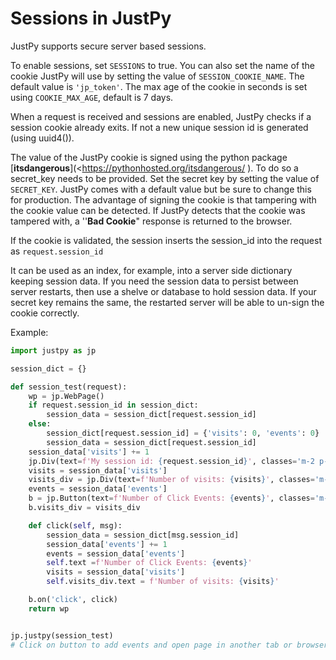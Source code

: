 # Sessions in JustPy

JustPy supports secure server based sessions.

To enable sessions, set `SESSIONS` to true. You can also set the name of the cookie JustPy will use by setting the value of `SESSION_COOKIE_NAME`. The default value is `'jp_token'`.  The max age of the cookie in seconds is set using `COOKIE_MAX_AGE`, default is 7 days.

When a request is received and sessions are enabled, JustPy checks if a session cookie already exits. If not a new unique session id is generated (using uuid4()). 

The value of the JustPy cookie is signed using the python package [**itsdangerous**](<https://pythonhosted.org/itsdangerous/ ). To do so a secret_key needs to be provided. Set the secret key by setting the value of `SECRET_KEY`. JustPy comes with a default value but be sure to change this for production. The advantage of signing the cookie is that tampering with the cookie value can be detected. If JustPy detects that the cookie was tampered with, a ''**Bad Cookie**" response is returned to the browser. 

If the cookie is validated, the session inserts the session_id into the request as `request.session_id` 

It can be used as an index, for example, into a server side dictionary keeping session data. If you need the session data to persist between server restarts, then use a shelve or database to hold session data. If your secret key remains the same, the restarted server will be able to un-sign the cookie correctly.

Example:

```python
import justpy as jp

session_dict = {}

def session_test(request):
    wp = jp.WebPage()
    if request.session_id in session_dict:
        session_data = session_dict[request.session_id]
    else:
        session_dict[request.session_id] = {'visits': 0, 'events': 0}
        session_data = session_dict[request.session_id]
    session_data['visits'] += 1
    jp.Div(text=f'My session id: {request.session_id}', classes='m-2 p-1 text-xl', a=wp)
    visits = session_data['visits']
    visits_div = jp.Div(text=f'Number of visits: {visits}', classes='m-2 p-1 text-xl', a=wp)
    events = session_data['events']
    b = jp.Button(text=f'Number of Click Events: {events}', classes='m-1 bg-blue-500 hover:bg-blue-700 text-white font-bold py-2 px-4 rounded-full', a=wp)
    b.visits_div = visits_div

    def click(self, msg):
        session_data = session_dict[msg.session_id]
        session_data['events'] += 1
        events = session_data['events']
        self.text =f'Number of Click Events: {events}'
        visits = session_data['visits']
        self.visits_div.text = f'Number of visits: {visits}'

    b.on('click', click)
    return wp


jp.justpy(session_test)
# Click on button to add events and open page in another tab or browser to add visits
```

